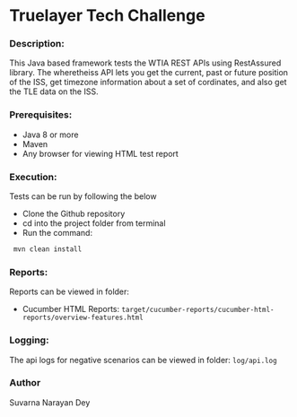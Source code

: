 # Truelayer Tech Challenge

### Description:

This Java based framework tests the WTIA REST APIs using RestAssured library. The wheretheiss API lets you get the current, past or future position of the ISS, get timezone information about a set of cordinates, and also get the TLE data on the ISS.

### Prerequisites:
* Java 8 or more
* Maven
* Any browser for viewing HTML test report

### Execution:
Tests can be run by following the below

* Clone the Github repository
* cd into the project folder from  terminal
* Run the command:

```bash
 mvn clean install
 ```

### Reports:
Reports can be viewed in folder:
* Cucumber HTML Reports: `target/cucumber-reports/cucumber-html-reports/overview-features.html`

### Logging:
The api logs for negative scenarios can be viewed in folder: `log/api.log`

### Author
Suvarna Narayan Dey  